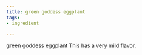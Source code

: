 ```yaml
---
title: green goddess eggplant
tags:
- ingredient

---
```

green goddess eggplant This has a very mild flavor.
